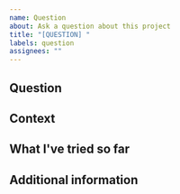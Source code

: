 ```yaml
---
name: Question
about: Ask a question about this project
title: "[QUESTION] "
labels: question
assignees: ""
---
```


## Question

<!-- Your question here -->

## Context

<!-- Any relevant context that might help us answer your question -->

## What I've tried so far

<!-- If you've already attempted to find an answer, please describe what you've tried -->

## Additional information

<!-- Any additional information that might be relevant -->
